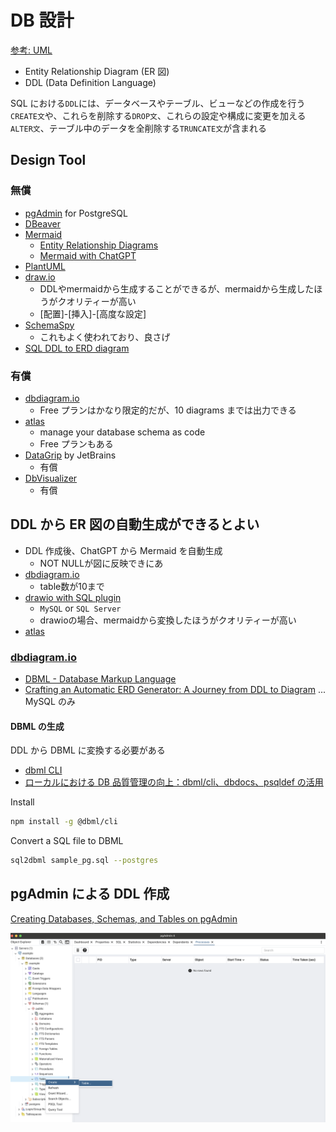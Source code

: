 # DB 設計

[参考: UML](../uml/README.md)

- Entity Relationship Diagram (ER 図)
- DDL (Data Definition Language)

SQL における`DDL`には、データベースやテーブル、ビューなどの作成を行う`CREATE文`や、これらを削除する`DROP文`、これらの設定や構成に変更を加える`ALTER文`、テーブル中のデータを全削除する`TRUNCATE文`が含まれる

## Design Tool

### 無償

- [pgAdmin](https://www.pgadmin.org/) for PostgreSQL
- [DBeaver](https://dbeaver.io/)
- [Mermaid](https://mermaid.js.org/syntax/entityRelationshipDiagram.html)
  - [Entity Relationship Diagrams](https://mermaid.js.org/syntax/entityRelationshipDiagram.html)
  - [Mermaid with ChatGPT](https://www.mermaidchart.com/landing)
- [PlantUML](https://plantuml.com/ja-dark/ie-diagram)
- [draw.io](https://app.diagrams.net/)
  - DDLやmermaidから生成することができるが、mermaidから生成したほうがクオリティーが高い
  - [配置]-[挿入]-[高度な設定]
- [SchemaSpy](https://schemaspy.org/)
  - これもよく使われており、良さげ
- [SQL DDL to ERD diagram](https://www.devtoolsdaily.com/sql/ddl-to-diagram/)

### 有償

- [dbdiagram.io](https://dbdiagram.io/home)
  - Free プランはかなり限定的だが、10 diagrams までは出力できる
- [atlas](https://atlasgo.io/)
  - manage your database schema as code
  - Free プランもある
- [DataGrip](https://www.jetbrains.com/ja-jp/datagrip/) by JetBrains
  - 有償
- [DbVisualizer](https://www.dbvis.com/)
  - 有償

## DDL から ER 図の自動生成ができるとよい

- DDL 作成後、ChatGPT から Mermaid を自動生成
  - NOT NULLが図に反映できにあ
- [dbdiagram.io](https://dbdiagram.io/home)
  - table数が10まで
- [drawio with SQL plugin](https://www.drawio.com/doc/faq/sql-plugin)
  - `MySQL` or `SQL Server`
  - drawioの場合、mermaidから変換したほうがクオリティーが高い
- [atlas](https://atlasgo.io/)

### [dbdiagram.io](https://dbdiagram.io/home)

- [DBML - Database Markup Language](https://dbml.dbdiagram.io/home/)
- [Crafting an Automatic ERD Generator: A Journey from DDL to Diagram](https://devtoolsdaily.medium.com/crafting-an-automatic-erd-generator-a-journey-from-ddl-to-diagram-83cc5da8cab7) ... MySQL のみ

#### DBML の生成

DDL から DBML に変換する必要がある

- [dbml CLI](https://dbml.dbdiagram.io/cli)
- [ローカルにおける DB 品質管理の向上：dbml/cli、dbdocs、psqldef の活用](https://zenn.dev/coffee_break/articles/25a26cc7622e8c)

Install

```sh
npm install -g @dbml/cli
```

Convert a SQL file to DBML

```sh
sql2dbml sample_pg.sql --postgres
```

## pgAdmin による DDL 作成

[Creating Databases, Schemas, and Tables on pgAdmin](https://www.youtube.com/watch?v=6DzCWzeVFD0)

![pgadmin gui](../images/pgadmin4-create-table.png "pgadmin gui")
